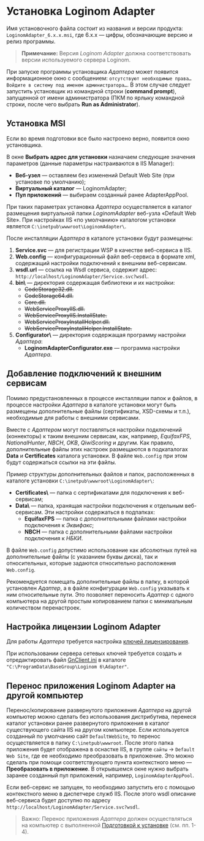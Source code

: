 # Установка Loginom Adapter

Имя установочного файла состоит из названия и версии продукта: `LoginomAdapter_6.x.x.msi`, где 6.x.x — цифры, обозначающие версию и релиз программы.

> **Примечание:** Версия *Loginom Adapter* должна соответствовать версии используемого сервера Loginom.

При запуске программы установщика *Адаптера* может появится информационное окно с сообщением: `отсутствуют необходимые права… Войдите в систему под именем администратора…`. В этом случае следует запустить установщик из командной строки (**command prompt**), запущенной от имени администратора (ПКМ по ярлыку командной строки, после чего выбрать **Run as Administrator**).

## Установка MSI

Если во время подготовки все было настроено верно, появится окно установщика.

В окне **Выбрать адрес для установки** назначаем следующие значения параметров (данные параметры настраиваются в IIS Manager):

* **Веб-узел** — оставляем без изменений Default Web Site (при установке по умолчанию);
* **Виртуальный каталог** — LoginomAdapter;
* **Пул приложений** — выбираем созданный ранее AdapterAppPool.

При таких параметрах установка *Адаптера* осуществляется в каталог размещения виртуальной папки *LoginomAdapter* веб-узла «Default Web Site». При настройках IIS «по умолчанию» каталогом установки является `C:\inetpub\wwwroot\LoginomAdapter\`.

После инсталляции *Адаптера* в каталоге установки будут размещены:

1. **Service.svc** — для регистрации WSP в качестве веб-сервиса в IIS.
1. **Web.config** — конфигурационный файл веб-сервиса в формате xml, содержащий настройки подключений к внешним веб-сервисам.
1. **wsdl.url** — ссылка на Wsdl сервиса, содержит адрес: `http://localhost/LoginomAdapter/Service.svc?wsdl`.
1. **bin\\** — директория содержащая библиотеки и их настройки:
   * ~~CodeStorage32.dll.~~
   * ~~CodeStorage64.dll.~~
   * ~~Core.dll.~~
   * ~~WebServiceProxyIIS.dll.~~
   * ~~WebServiceProxyIIS.InstallState.~~
   * ~~WebServiceProxyInstallHelper.dll.~~
   * ~~WebServiceProxyInstallHelper.InstallState.~~
1. **Configurator\\** — директория содержащая программу настройки *Адаптера*:
   * **LoginomAdapterConfigurator.exe** — программа настройки *Адаптера*.

## Добавление подключений к внешним сервисам

Помимо предустановленных в процессе инсталляции папок и файлов, в процессе настройки *Адаптера* в каталоге установки могут быть размещены дополнительные файлы (сертификаты, XSD-схемы и т.п.), необходимые для работы с внешними сервисами.

Вместе с *Адаптером* могут поставляться настройки подключений (коннекторы) к таким внешним сервисам, как, например, *EquifaxFPS*, *NationalHunter*, *NBCH*, *OKB*, *QiwiScoring* и другим. Как правило, дополнительные файлы этих настроек размещаются в подкаталогах **Data** и **Certificates** каталога установки. В файле `Web.config` при этом будут содержаться ссылки на эти файлы.

Пример структуры дополнительных файлов и папок, расположенных в каталоге установки `C:\inetpub\wwwroot\LoginomAdapter\`:

* **Certificates\\** — папка с сертификатами для подключения к веб-сервисам;
* **Data\\** — папка, хранящая настройки подключения к отдельным веб-сервисам. Эти настройки содержаться в подпапках:
  * **EquifaxFPS** — папка с дополнительными файлами настройки подключения к *Эквифакс*;
  * **NBCH** — папка с дополнительными файлами настройки подключения к *НБКИ*.

В файле `Web.config` допустимо использование как абсолютных путей на дополнительные файлы (с указанием буквы диска), так и относительных, которые задаются относительно расположения `Web.config`.

Рекомендуется помещать дополнительные файлы в папку, в которой установлен *Адаптер*, а в файле конфигурации `Web.config` указывать к ним относительные пути. Это позволяет переносить *Адаптер* с одного компьютера на другой простым копированием папки с минимальным количеством перенастроек.

## Настройка лицензии Loginom Adapter

Для работы *Адаптера* требуется настройка [ключей лицензирования](../../licenses/README.md).

При использовании сервера сетевых ключей требуется создать и отредактировать файл [GnClient.ini](https://dev.guardant.ru/pages/viewpage.action?pageId=1277980) в каталоге `"C:\ProgramData\BaseGroup\Loginom 6\Adapter"`.

## Перенос приложения Loginom Adapter на другой компьютер

Перенос/копирование развернутого приложения *Адаптера* на другой компьютер можно сделать без использования дистрибутива, перенеся каталог установки ранее развернутого приложения в каталог существующего сайта IIS на другом компьютере. Если используется созданный по умолчанию сайт `DefaultWebSite`, то перенос осуществляется в папку `C:\inetpub\wwwroot`. После этого папка приложения будет отображена в оснастке IIS, в группе `сайты` -> `Default Web Site`, где ее необходимо преобразовать в приложение. Это можно сделать при помощи соответствующего пункта контекстного меню — **Преобразовать в приложение**. В открывшемся окне нужно выбрать заранее созданный пул приложений, например,  `LoginomAdapterAppPool`.

Если веб-сервис не запущен, то необходимо запустить его с помощью контекстного меню в диспетчере служб IIS. После этого wsdl описание веб-сервиса будет доступно по адресу `http://localhost/LoginomAdapter/Service.svc?wsdl`.

> Важно: Перенос приложения *Адаптера* должен осуществляться на компьютер с выполненной [Подготовкой к установке](./README.md) (см. пп. 1-4).
